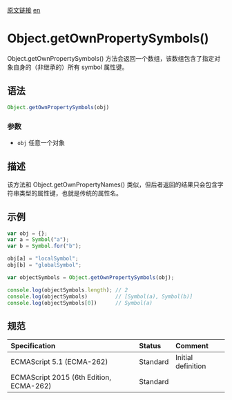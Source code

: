 <a href="https://developer.mozilla.org/zh-CN/docs/Web/JavaScript/Reference/Global_Objects/Object/getOwnPropertySymbols" target="_blank">原文链接</a>
<a href="https://developer.mozilla.org/en-US/docs/Web/JavaScript/Reference/Global_Objects/Object/getOwnPropertySymbols" target="_blank">en</a>

# Object.getOwnPropertySymbols()

Object.getOwnPropertySymbols() 方法会返回一个数组，该数组包含了指定对象自身的（非继承的）所有 symbol 属性键。

## 语法

```javascript
Object.getOwnPropertySymbols(obj)
```

### 参数

* `obj` 任意一个对象

## 描述

该方法和 Object.getOwnPropertyNames() 类似，但后者返回的结果只会包含字符串类型的属性键，也就是传统的属性名。

## 示例

```javascript
var obj = {};
var a = Symbol("a");
var b = Symbol.for("b");

obj[a] = "localSymbol";
obj[b] = "globalSymbol";

var objectSymbols = Object.getOwnPropertySymbols(obj);

console.log(objectSymbols.length); // 2
console.log(objectSymbols)         // [Symbol(a), Symbol(b)]
console.log(objectSymbols[0])      // Symbol(a)
```

## 规范

| Specification                           | Status   | Comment            |
|:----------------------------------------|:---------|:-------------------|
| ECMAScript 5.1 (ECMA-262)               | Standard | Initial definition |
| ECMAScript 2015 (6th Edition, ECMA-262) | Standard |                    |